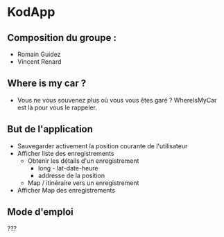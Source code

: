 # KodApp
## Composition du groupe :
* Romain Guidez
* Vincent Renard  

## Where is my car ?
* Vous ne vous souvenez plus où vous vous êtes garé ? WhereIsMyCar est là pour vous le rappeler.


## But de l'application 
* Sauvegarder activement la position courante de l'utilisateur  
* Afficher liste des enregistrements
    * Obtenir les détails d'un enregistrement
        * long - lat-date-heure
        * addresse de la position
    * Map / itinéraire vers un enregistrement
* Afficher Map des enregistrements



## Mode d'emploi 
???
